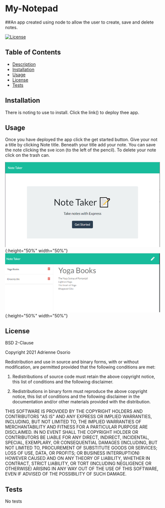 # My-Notepad

##An app created using node to allow the user to create, save and delete notes.

[![License](https://img.shields.io/badge/License-BSD%202--Clause-blue.svg)](https://opensource.org/licenses/BSD-2-Clause)


## Table of Contents
  * [Description](#description)
  * [Installation](#installation)
  * [Usage](#usage)
  * [License](#license)
  * [Tests](#tests)
  

## Installation
There is noting to use to install. Click the link() to deploy thee app.

## Usage
Once you have deployed the app click the get started button. Give your not a title by clicking Note title. Beneath your title add your note. You can save the note clicking the sve icon (to the left of the pencil). To delete your note click on the trash can.

![inital-image size](./public/assets/images/my-notepad.png){:height="50%" width="50%"}
![list-image size](./public/assets/images/list.PNG){:height="50%" width="50%"}

## License
BSD 2-Clause

Copyright 2021 Adrienne Osorio

Redistribution and use in source and binary forms, with or without modification, are permitted provided that the following conditions are met:

1. Redistributions of source code must retain the above copyright notice, this list of conditions and the following disclaimer.

2. Redistributions in binary form must reproduce the above copyright notice, this list of conditions and the following disclaimer in the documentation and/or other materials provided with the distribution.

THIS SOFTWARE IS PROVIDED BY THE COPYRIGHT HOLDERS AND CONTRIBUTORS "AS IS" AND ANY EXPRESS OR IMPLIED WARRANTIES, INCLUDING, BUT NOT LIMITED TO, THE IMPLIED WARRANTIES OF MERCHANTABILITY AND FITNESS FOR A PARTICULAR PURPOSE ARE DISCLAIMED. IN NO EVENT SHALL THE COPYRIGHT HOLDER OR CONTRIBUTORS BE LIABLE FOR ANY DIRECT, INDIRECT, INCIDENTAL, SPECIAL, EXEMPLARY, OR CONSEQUENTIAL DAMAGES (INCLUDING, BUT NOT LIMITED TO, PROCUREMENT OF SUBSTITUTE GOODS OR SERVICES; LOSS OF USE, DATA, OR PROFITS; OR BUSINESS INTERRUPTION) HOWEVER CAUSED AND ON ANY THEORY OF LIABILITY, WHETHER IN CONTRACT, STRICT LIABILITY, OR TORT (INCLUDING NEGLIGENCE OR OTHERWISE) ARISING IN ANY WAY OUT OF THE USE OF THIS SOFTWARE, EVEN IF ADVISED OF THE POSSIBILITY OF SUCH DAMAGE.

## Tests
No tests
